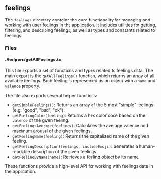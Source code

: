 ## feelings

The `feelings` directory contains the core functionality for managing and working with user feelings in the application. It includes utilities for getting, filtering, and describing feelings, as well as types and constants related to feelings.

### Files

#### ./helpers/getAllFeelings.ts

This file exports a set of functions and types related to feelings data. The main export is the `getAllFeelings()` function, which returns an array of all available feelings. Each feeling is represented as an object with a `name` and `valence` property.

The file also exports several helper functions:

- `getSimpleFeelings()`: Returns an array of the 5 most "simple" feelings (e.g. "good", "bad", "ok").
- `getFeelingColor(feeling)`: Returns a hex color code based on the `valence` of the given feeling.
- `getFeelingsAverage(feelings)`: Calculates the average valence and maximum arousal of the given feelings.
- `getFeelingName(feeling)`: Returns the capitalized name of the given feeling.
- `getFeelingDescription(feelings, includeEmoji)`: Generates a human-readable description of the given feelings.
- `getFeelingByName(name)`: Retrieves a feeling object by its name.

These functions provide a high-level API for working with feelings data in the application.